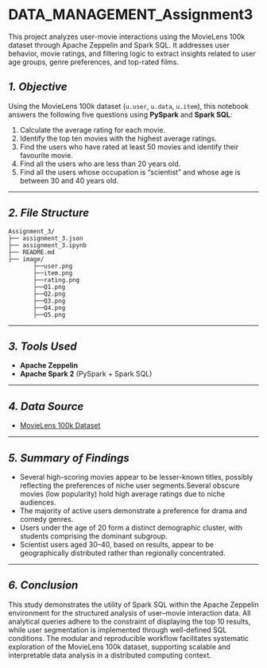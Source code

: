 # DATA_MANAGEMENT_Assignment3
This project analyzes user-movie interactions using the MovieLens 100k dataset through Apache Zeppelin and Spark SQL. It addresses user behavior, movie ratings, and filtering logic to extract insights related to user age groups, genre preferences, and top-rated films.


## *1. Objective*

Using the MovieLens 100k dataset (`u.user`, `u.data`, `u.item`), this notebook answers the following five questions using **PySpark** and **Spark SQL**:

1. Calculate the average rating for each movie.
2. Identify the top ten movies with the highest average ratings.
3. Find the users who have rated at least 50 movies and identify their favourite movie.
4. Find all the users who are less than 20 years old.
5. Find all the users whose occupation is “scientist” and whose age is between 30 and 40 years old.

---

## *2. File Structure*

```
Assignment_3/  
├── assignment_3.json  
├── assignment_3.ipynb  
├── README.md   
├── image/  
       ├──user.png  
       ├──item.png  
       ├──rating.png  
       ├──Q1.png  
       ├──Q2.png  
       ├──Q3.png  
       ├──Q4.png  
       ├──Q5.png  
```

---
## *3. Tools Used*

- **Apache Zeppelin**
- **Apache Spark 2** (PySpark + Spark SQL)

---
## *4. Data Source*

- [MovieLens 100k Dataset](https://grouplens.org/datasets/movielens/)

---

## *5. Summary of Findings*

- Several high-scoring movies appear to be lesser-known titles, possibly reflecting the preferences of niche user segments.Several obscure movies (low popularity) hold high average ratings due to niche audiences.
- The majority of active users demonstrate a preference for drama and comedy genres.
- Users under the age of 20 form a distinct demographic cluster, with students comprising the dominant subgroup.
- Scientist users aged 30–40, based on results, appear to be geographically distributed rather than regionally concentrated.

---

## *6. Conclusion*

This study demonstrates the utility of Spark SQL within the Apache Zeppelin environment for the structured analysis of user–movie interaction data. All analytical queries adhere to the constraint of displaying the top 10 results, while user segmentation is implemented through well-defined SQL conditions. The modular and reproducible workflow facilitates systematic exploration of the MovieLens 100k dataset, supporting scalable and interpretable data analysis in a distributed computing context.





